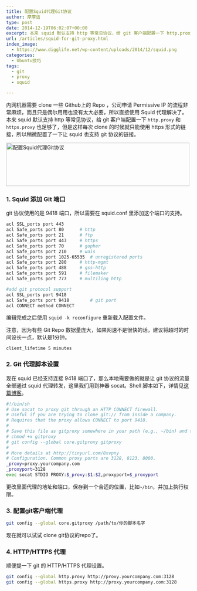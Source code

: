 ```yaml
---
title: 配置Squid代理Git协议
author: 摩摩诘
type: post
date: 2014-12-19T06:02:07+00:00
excerpt: 本来 squid 默认支持 http 等常见协议，给 git 客户端配置一下 http.proxy 和 https.proxy 也足够了，但是这样每次 clone 的时候就只能使用 https 形式的链接，所以稍微配置了一下让 squid 也支持 git 协议的链接。
url: /articles/squid-for-git-proxy.html
index_image:
  - https://www.digglife.net/wp-content/uploads/2014/12/squid.png
categories:
  - Ubuntu技巧
tags:
  - git
  - proxy
  - squid

---
```

内网机器需要 clone 一些 Github上的 Repo ，公司申请 Permissive IP 的流程非常麻烦，而且只是偶尔用用也没有太大必要，所以直接使用 Squid 代理解决了。本来 squid 默认支持 http 等常见协议，给 git 客户端配置一下 `http.proxy` 和 `https.proxy` 也足够了，但是这样每次 clone 的时候就只能使用 https 形式的链接，所以稍微配置了一下让 squid 也支持 git 协议的链接。

<!--more-->

<img src="https://www.digglife.net/wp-content/uploads/2016/05/squid-git.jpg" alt="配置Squid代理Git协议" width="500" height="118" />

### 1. Squid 添加 Git 端口

git 协议使用的是 9418 端口，所以需要在 squid.conf 里添加这个端口的支持。

```bash
acl SSL_ports port 443
acl Safe_ports port 80		# http
acl Safe_ports port 21		# ftp
acl Safe_ports port 443		# https
acl Safe_ports port 70		# gopher
acl Safe_ports port 210		# wais
acl Safe_ports port 1025-65535	# unregistered ports
acl Safe_ports port 280		# http-mgmt
acl Safe_ports port 488		# gss-http
acl Safe_ports port 591		# filemaker
acl Safe_ports port 777		# multiling http

#add git protocol support
acl SSL_ports port 9418
acl Safe_ports port 9418        # git port
acl CONNECT method CONNECT
```

编辑完成之后使用 `squid -k reconfigure` 重新载入配置文件。

注意，因为有些 Git Repo 数据量庞大，如果网速不是很快的话，建议将超时的时间设长一点，默认是1分钟。

```
client_lifetime 5 minutes
```

### 2. Git 代理脚本设置

现在 squid 已经支持连接 9418 端口了，那么本地需要做的就是让 git 协议的流量全部通过 squid 代理转发，这里我们用到神器 socat。Shell 脚本如下，详情见<a href="http://www.emilsit.net/blog/archives/how-to-use-the-git-protocol-through-a-http-connect-proxy/" title="How to Use the Git Protocol Through a HTTP CONNECT Proxy" target="_blank">这篇博客</a>。

```bash
#!/bin/sh
# Use socat to proxy git through an HTTP CONNECT firewall.
# Useful if you are trying to clone git:// from inside a company.
# Requires that the proxy allows CONNECT to port 9418.
#
# Save this file as gitproxy somewhere in your path (e.g., ~/bin) and then run
# chmod +x gitproxy
# git config --global core.gitproxy gitproxy
#
# More details at http://tinyurl.com/8xvpny
# Configuration. Common proxy ports are 3128, 8123, 8000.
_proxy=proxy.yourcompany.com
_proxyport=3128
exec socat STDIO PROXY:$_proxy:$1:$2,proxyport=$_proxyport
```

更改里面代理的地址和端口，保存到一个合适的位置，比如`~/bin`，并加上执行权限。

### 3. 配置git客户端代理

```bash
git config --global core.gitproxy /path/to/你的脚本名字
```

现在就可以试试 clone git协议的repo了。

### 4. HTTP/HTTPS 代理

顺便提一下 git 的 HTTP/HTTPS 代理设置。

```bash
git config --global http.proxy http://proxy.yourcompany.com:3128
git config --global https.proxy http://proxy.yourcompany.com:3128
```
